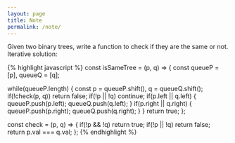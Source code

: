 ```yaml
---
layout: page
title: Note
permalink: /note/
---
```


Given two binary trees, write a function to check if they are the same or not.
Iterative solution:

{% highlight javascript %}
const isSameTree = (p, q) => {
  const queueP = [p], queueQ = [q];

  while(queueP.length) {
    const p = queueP.shift(), q = queueQ.shift();
    if(!check(p, q))
      return false;
    if(!p || !q)
      continue;
    if(p.left || q.left) {
      queueP.push(p.left);
      queueQ.push(q.left);
    }
    if(p.right || q.right) {
      queueP.push(p.right);
      queueQ.push(q.right);
    }
  }
  return true;
};

const check = (p, q) => {
  if(!p && !q) return true;
  if(!p || !q) return false;
  return p.val === q.val;
};
{% endhighlight %}
